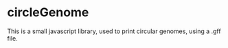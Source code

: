 circleGenome
============

This is a small javascript library, used to print circular genomes, using a .gff file.
